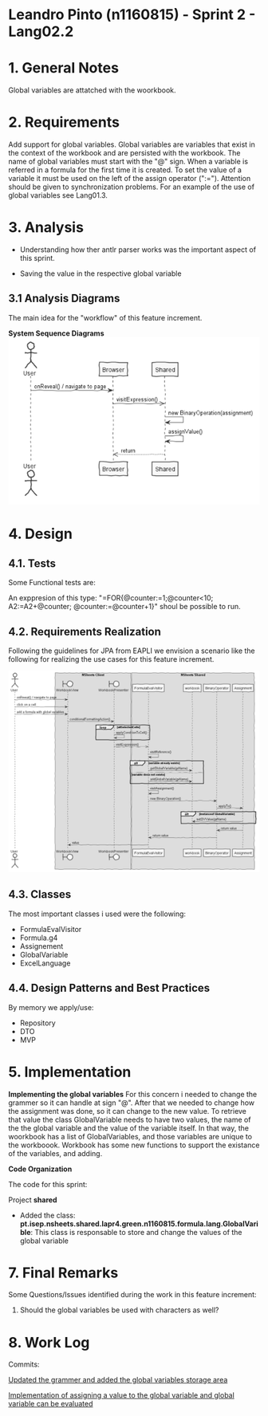 **Leandro Pinto** (n1160815) - Sprint 2 - Lang02.2
===============================

# 1. General Notes

Global variables are attatched with the woorkbook.

# 2. Requirements
Add support for global variables. Global variables are variables that exist in the context of the workbook and are persisted with the workbook. The name of global variables must start with the "@" sign. When a variable is referred in a formula for the first time it is created. To set the value of a variable it must be used on the left of the assign operator (":="). Attention should be given to synchronization problems. For an example of the use of global variables see Lang01.3.

# 3. Analysis

- Understanding how ther antlr parser works was the important aspect of this sprint.

- Saving the value in the respective global variable


## 3.1 Analysis Diagrams

The main idea for the "workflow" of this feature increment.

**System Sequence Diagrams**
![Analysis SD](ssd.PNG)


# 4. Design

## 4.1. Tests
Some Functional tests are:

An exppresion of this type: "=FOR{@counter:=1;@counter<10; A2:=A2+@counter; @counter:=@counter+1}" shoul be possible to run.

## 4.2. Requirements Realization

Following the guidelines for JPA from EAPLI we envision a scenario like the following for realizing the use cases for this feature increment.

![SD](sd.PNG)


## 4.3. Classes
The most important classes i used were the following:
* FormulaEvalVisitor
* Formula.g4
* Assignement
* GlobalVariable
* ExcelLanguage

## 4.4. Design Patterns and Best Practices

By memory we apply/use:
- Repository  
- DTO  
- MVP  

# 5. Implementation
**Implementing the global variables**
For this concern i needed to change the grammer so it can handle at sign "@". After that we needed to change how the assignment was done, so it can change to the new value. 
To retrieve that value the class GlobalVariable needs to have two values, the name of the the global variable and the value of the variable itself. In that way, the woorkbook has a list of GlobalVariables, and those variables are unique to the workboook. Workbook has some new functions to support the existance of the variables, and adding.




**Code Organization**  

The code for this sprint:

Project **shared**  
- Added the class: **pt.isep.nsheets.shared.lapr4.green.n1160815.formula.lang.GlobalVarible**: This class is responsable to store and change the values of the global variable


# 7. Final Remarks

Some Questions/Issues identified during the work in this feature increment:

1. Should the global variables be used with characters as well?

# 8. Work Log

Commits:

[Updated the grammer and added the global variables storage area](https://bitbucket.org/lei-isep/lapr4-18-2db/commits/4d6fa1e4d35660bd281abdc7d6d23441c39fb6b9)

[Implementation of assigning a value to the global variable and global variable can be evaluated](https://bitbucket.org/lei-isep/lapr4-18-2db/commits/fd6fed5be771acbb3c9068ad50fa9b30c2b6f006)
















